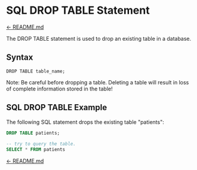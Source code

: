 # SQL DROP TABLE Statement

[← README.md](../README.md)

The DROP TABLE statement is used to drop an existing table in a database.

## Syntax

`DROP TABLE table_name;`

Note: Be careful before dropping a table. Deleting a table will result in loss of complete information stored in the table!

## SQL DROP TABLE Example

The following SQL statement drops the existing table "patients":

```sql
DROP TABLE patients;
​
-- try to query the table.
SELECT * FROM patients
```

[← README.md](../README.md)